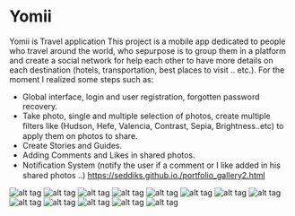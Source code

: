 # Yomii
Yomii is Travel application
This project is a mobile app dedicated to people who travel around the world, who sepurpose is to group them in a platform and create a social network for help each other to have more details on each destination (hotels, transportation, best places to visit .. etc.). For the moment I realized some steps such as: 
- Global interface, login and user registration, forgotten password recovery. 
- Take photo, single and multiple selection of photos, create multiple ﬁlters like (Hudson, Hefe, Valencia, Contrast, Sepia, Brightness..etc) to apply them on photos to share. 
- Create Stories and Guides. 
- Adding Comments and Likes in shared photos. 
- Notiﬁcation System (notify the user if a comment or I like added in his shared photos ..)
    https://seddiks.github.io./portfolio_gallery2.html

![alt tag](https://seddiks.github.io./photos/login.png) ![alt tag](https://seddiks.github.io./photos/registration.png)
![alt tag](https://seddiks.github.io./photos/home_1.png) ![alt tag](https://seddiks.github.io./photos/home_2.png)
![alt tag](https://seddiks.github.io./photos/comments.png) ![alt tag](https://seddiks.github.io./photos/notification.png)
![alt tag](https://seddiks.github.io./photos/profil.png) ![alt tag](https://seddiks.github.io./photos/profil_albums.png)
![alt tag](https://seddiks.github.io./photos/filters_1.png) ![alt tag](https://seddiks.github.io./photos/filters1.png)
![alt tag](https://seddiks.github.io./photos/adjust_filter.png) ![alt tag](https://seddiks.github.io./photos/guides.png)
 ![alt tag](https://seddiks.github.io./photos/paris_guide.png)
